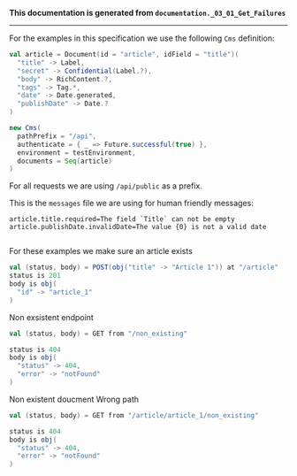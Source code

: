 **This documentation is generated from `documentation._03_01_Get_Failures`**

---
For the examples in this specification we use the following
`Cms` definition:

```scala
val article = Document(id = "article", idField = "title")(
  "title" -> Label,
  "secret" -> Confidential(Label.?),
  "body" -> RichContent.?,
  "tags" -> Tag.*,
  "date" -> Date.generated,
  "publishDate" -> Date.?
)

new Cms(
  pathPrefix = "/api",
  authenticate = { _ => Future.successful(true) },
  environment = testEnvironment,
  documents = Seq(article)
)
```

For all requests we are using `/api/public` as a prefix.

This is the `messages` file we are using for human friendly messages:
```
article.title.required=The field `Title` can not be empty
article.publishDate.invalidDate=The value {0} is not a valid date


```
For these examples we make sure an article exists
```scala
val (status, body) = POST(obj("title" -> "Article 1")) at "/article"
status is 201
body is obj(
  "id" -> "article_1"
)
```
Non exsistent endpoint
```scala
val (status, body) = GET from "/non_existing"

status is 404
body is obj(
  "status" -> 404,
  "error" -> "notFound"
)
```
Non existent doucment
Wrong path
```scala
val (status, body) = GET from "/article/article_1/non_existing"

status is 404
body is obj(
  "status" -> 404,
  "error" -> "notFound"
)
```
